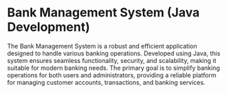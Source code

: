 # Bank Management System (Java Development)
The Bank Management System is a robust and efficient application designed to handle various banking operations. Developed using Java, this system ensures seamless functionality, security, and scalability, making it suitable for modern banking needs. The primary goal is to simplify banking operations for both users and administrators, providing a reliable platform for managing customer accounts, transactions, and banking services.
